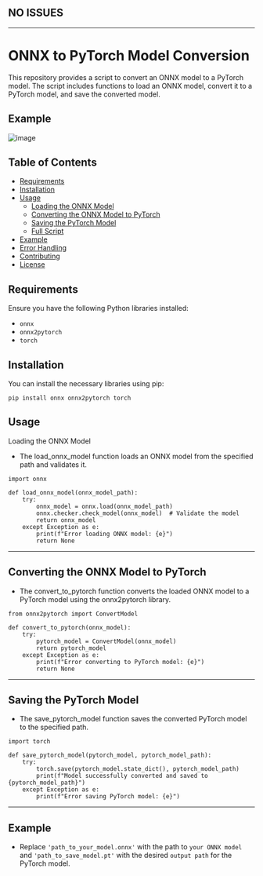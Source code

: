## NO ISSUES 

----
# ONNX to PyTorch Model Conversion

This repository provides a script to convert an ONNX model to a PyTorch model. The script includes functions to load an ONNX model, convert it to a PyTorch model, and save the converted model.

## Example 
![image](https://github.com/KernFerm/onnx-pt-converter/assets/152947339/8b7374ff-cbfa-499b-96a9-b44314421f4b)


## Table of Contents

- [Requirements](#requirements)
- [Installation](#installation)
- [Usage](#usage)
  - [Loading the ONNX Model](#loading-the-onnx-model)
  - [Converting the ONNX Model to PyTorch](#converting-the-onnx-model-to-pytorch)
  - [Saving the PyTorch Model](#saving-the-pytorch-model)
  - [Full Script](#full-script)
- [Example](#example)
- [Error Handling](#error-handling)
- [Contributing](#contributing)
- [License](#license)

## Requirements

Ensure you have the following Python libraries installed:

- `onnx`
- `onnx2pytorch`
- `torch`

## Installation

You can install the necessary libraries using pip:

```
pip install onnx onnx2pytorch torch

```
## Usage

Loading the ONNX Model

- The load_onnx_model function loads an ONNX model from the specified path and validates it.

```
import onnx

def load_onnx_model(onnx_model_path):
    try:
        onnx_model = onnx.load(onnx_model_path)
        onnx.checker.check_model(onnx_model)  # Validate the model
        return onnx_model
    except Exception as e:
        print(f"Error loading ONNX model: {e}")
        return None

```

----

## Converting the ONNX Model to PyTorch

- The convert_to_pytorch function converts the loaded ONNX model to a PyTorch model using the onnx2pytorch library.

```
from onnx2pytorch import ConvertModel

def convert_to_pytorch(onnx_model):
    try:
        pytorch_model = ConvertModel(onnx_model)
        return pytorch_model
    except Exception as e:
        print(f"Error converting to PyTorch model: {e}")
        return None
```
---

## Saving the PyTorch Model

- The save_pytorch_model function saves the converted PyTorch model to the specified path.
```
import torch

def save_pytorch_model(pytorch_model, pytorch_model_path):
    try:
        torch.save(pytorch_model.state_dict(), pytorch_model_path)
        print(f"Model successfully converted and saved to {pytorch_model_path}")
    except Exception as e:
        print(f"Error saving PyTorch model: {e}")
```

---

## Example

- Replace `'path_to_your_model.onnx'` with the path to `your ONNX model` and `'path_to_save_model.pt'` with the desired `output path` for the PyTorch model.
